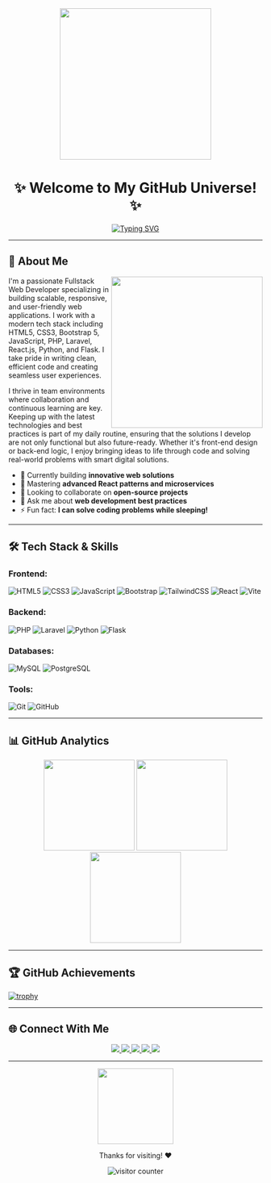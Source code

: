 <div align="center" style="width: 100%;">
  <img src="https://media.giphy.com/media/JqmupuTVZYaQX5s094/giphy.gif?cid=ecf05e47and826h3relm2a23ojr8cfjbv67r8xu4mg5z52r1&ep=v1_gifs_search&rid=giphy.gif&ct=g" style="width: 300px; object-fit: cover;"/>
</div>

<h1 align="center">✨ Welcome to My GitHub Universe! ✨</h1>

<p align="center">
  <a href="https://git.io/typing-svg">
    <img src="https://readme-typing-svg.demolab.com?font=Fira+Code&weight=600&size=26&pause=1000&color=58A6FF&center=true&vCenter=true&width=600&lines=Junior+Fullstack+Web+Developer;Web+Designer;Freelancer;Your+Code,+My+Vision" alt="Typing SVG" />
  </a>
</p>

---

## 🚀 **About Me**

<div align="center">
  <img src="https://media.giphy.com/media/v1.Y2lkPTc5MGI3NjExcDFoM3B6bGp6eGJ5b2VtY3RjZ3V4dWl4N2RnbjZ0eGJ5d2VvY3JmZyZlcD12MV9pbnRlcm5hbF9naWZfYnlfaWQmY3Q9Zw/qgQUggAC3Pfv687qPC/giphy.gif" width="300" align="right"/>
</div>

I'm a passionate Fullstack Web Developer specializing in building scalable, responsive, and user-friendly web applications. I work with a modern tech stack including HTML5, CSS3, Bootstrap 5, JavaScript, PHP, Laravel, React.js, Python, and Flask. I take pride in writing clean, efficient code and creating seamless user experiences.

I thrive in team environments where collaboration and continuous learning are key. Keeping up with the latest technologies and best practices is part of my daily routine, ensuring that the solutions I develop are not only functional but also future-ready. Whether it's front-end design or back-end logic, I enjoy bringing ideas to life through code and solving real-world problems with smart digital solutions.

- 🔭 Currently building **innovative web solutions**
- 🌱 Mastering **advanced React patterns and microservices**
- 👯 Looking to collaborate on **open-source projects**
- 💬 Ask me about **web development best practices**
- ⚡ Fun fact: **I can solve coding problems while sleeping!**

---

## 🛠 **Tech Stack & Skills**

### Frontend:
![HTML5](https://img.shields.io/badge/html5-%23E34F26.svg?style=for-the-badge&logo=html5&logoColor=white)
![CSS3](https://img.shields.io/badge/css3-%231572B6.svg?style=for-the-badge&logo=css3&logoColor=white)
![JavaScript](https://img.shields.io/badge/javascript-%23323330.svg?style=for-the-badge&logo=javascript&logoColor=%23F7DF1E)
![Bootstrap](https://img.shields.io/badge/bootstrap-%23563D7C.svg?style=for-the-badge&logo=bootstrap&logoColor=white)
![TailwindCSS](https://img.shields.io/badge/tailwindcss-%2338B2AC.svg?style=for-the-badge&logo=tailwind-css&logoColor=white)
![React](https://img.shields.io/badge/react-%2320232a.svg?style=for-the-badge&logo=react&logoColor=%2361DAFB)
![Vite](https://img.shields.io/badge/vite-%23646CFF.svg?style=for-the-badge&logo=vite&logoColor=white)

### Backend:
![PHP](https://img.shields.io/badge/php-%23777BB4.svg?style=for-the-badge&logo=php&logoColor=white)
![Laravel](https://img.shields.io/badge/laravel-%23FF2D20.svg?style=for-the-badge&logo=laravel&logoColor=white)
![Python](https://img.shields.io/badge/python-3670A0?style=for-the-badge&logo=python&logoColor=ffdd54)
![Flask](https://img.shields.io/badge/flask-%23000.svg?style=for-the-badge&logo=flask&logoColor=white)

### Databases:
![MySQL](https://img.shields.io/badge/mysql-%2300f.svg?style=for-the-badge&logo=mysql&logoColor=white)
![PostgreSQL](https://img.shields.io/badge/postgresql-%23316192.svg?style=for-the-badge&logo=postgresql&logoColor=white)

### Tools:
![Git](https://img.shields.io/badge/git-%23F05033.svg?style=for-the-badge&logo=git&logoColor=white)
![GitHub](https://img.shields.io/badge/github-%23121011.svg?style=for-the-badge&logo=github&logoColor=white)

---

## 📊 **GitHub Analytics**

<div align="center">
  <img height="180em" src="https://github-readme-stats.vercel.app/api?username=zayennn&show_icons=true&theme=radical&include_all_commits=true&count_private=true" />
  <img height="180em" src="https://github-readme-stats.vercel.app/api/top-langs/?username=zayennn&layout=compact&langs_count=8&theme=radical" />
  <img height="180em" src="https://github-readme-streak-stats.herokuapp.com/?user=zayennn&theme=radical" />
</div>

---

## 🏆 **GitHub Achievements**

[![trophy](https://github-profile-trophy.vercel.app/?username=zayennn&theme=radical&row=1&column=7)](https://github.com/ryo-ma/github-profile-trophy)

---

## 🌐 **Connect With Me**

<div align="center">
  <a target="_blank" href="https://www.linkedin.com/in/elang-atha-zahran-100459220/">
    <img src="https://img.shields.io/badge/LinkedIn-0077B5?style=for-the-badge&logo=linkedin&logoColor=white"/>
  </a>
  <a target="_blank" href="mailto:athazahranel@gmail.com">
    <img src="https://img.shields.io/badge/Email-D14836?style=for-the-badge&logo=gmail&logoColor=white"/>
  </a>
  <a target="_blank" href="https://twitter.com/yourhandle">
    <img src="https://img.shields.io/badge/Twitter-1DA1F2?style=for-the-badge&logo=twitter&logoColor=white"/>
  </a>
  <a target="_blank" href="https://zayennn.github.io/cosmic-portfolio.github.io/">
    <img src="https://img.shields.io/badge/Portfolio-%23000000.svg?style=for-the-badge&logo=firefox&logoColor=#FF7139"/>
  </a>
  <a target="_blank" href="https://www.instagram.com/zaayeenn_/">
    <img src="https://img.shields.io/badge/Instagram-E4405F?style=for-the-badge&logo=instagram&logoColor=white"/>
  </a>
</div>

---

<div align="center">
  <img src="https://media.giphy.com/media/3o7aTskHEUdgCQAXde/giphy.gif" width="150"/>
  <p>Thanks for visiting! ❤️</p>
  <img src="https://komarev.com/ghpvc/?username=zayennn&label=Profile%20views&color=0e75b6&style=flat" alt="visitor counter"/>
</div>
